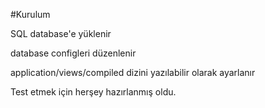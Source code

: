 #Kurulum

SQL database'e yüklenir

database configleri düzenlenir

application/views/compiled dizini yazılabilir olarak ayarlanır

Test etmek için herşey hazırlanmış oldu.

